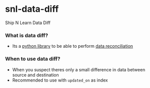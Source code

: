 # snl-data-diff
Ship N Learn Data Diff


### What is data diff?
- Its a [python library](https://github.com/datafold/data-diff) to be able to perform [data reconciliation](https://www.guru99.com/what-is-data-reconciliation.html)


### When to use data diff?
- When you suspect theres only a small difference in data between source and destination
- Recommended to use with `updated_on` as index
